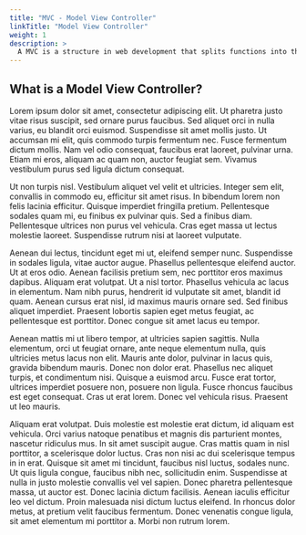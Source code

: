 ```yaml
---
title: "MVC - Model View Controller"
linkTitle: "Model View Controller"
weight: 1
description: >
  A MVC is a structure in web development that splits functions into three components.
---
```


## What is a Model View Controller?


Lorem ipsum dolor sit amet, consectetur adipiscing elit. Ut pharetra justo vitae risus suscipit, sed ornare purus faucibus. Sed aliquet orci in nulla varius, eu blandit orci euismod. Suspendisse sit amet mollis justo. Ut accumsan mi elit, quis commodo turpis fermentum nec. Fusce fermentum dictum mollis. Nam vel odio consequat, faucibus erat laoreet, pulvinar urna. Etiam mi eros, aliquam ac quam non, auctor feugiat sem. Vivamus vestibulum purus sed ligula dictum consequat.

Ut non turpis nisl. Vestibulum aliquet vel velit et ultricies. Integer sem elit, convallis in commodo eu, efficitur sit amet risus. In bibendum lorem non felis lacinia efficitur. Quisque imperdiet fringilla pretium. Pellentesque sodales quam mi, eu finibus ex pulvinar quis. Sed a finibus diam. Pellentesque ultrices non purus vel vehicula. Cras eget massa ut lectus molestie laoreet. Suspendisse rutrum nisi at laoreet vulputate.

Aenean dui lectus, tincidunt eget mi ut, eleifend semper nunc. Suspendisse in sodales ligula, vitae auctor augue. Phasellus pellentesque eleifend auctor. Ut at eros odio. Aenean facilisis pretium sem, nec porttitor eros maximus dapibus. Aliquam erat volutpat. Ut a nisl tortor. Phasellus vehicula ac lacus in elementum. Nam nibh purus, hendrerit id vulputate sit amet, blandit id quam. Aenean cursus erat nisl, id maximus mauris ornare sed. Sed finibus aliquet imperdiet. Praesent lobortis sapien eget metus feugiat, ac pellentesque est porttitor. Donec congue sit amet lacus eu tempor.

Aenean mattis mi ut libero tempor, at ultricies sapien sagittis. Nulla elementum, orci ut feugiat ornare, ante neque elementum nulla, quis ultricies metus lacus non elit. Mauris ante dolor, pulvinar in lacus quis, gravida bibendum mauris. Donec non dolor erat. Phasellus nec aliquet turpis, et condimentum nisi. Quisque a euismod arcu. Fusce erat tortor, ultrices imperdiet posuere non, posuere non ligula. Fusce rhoncus faucibus est eget consequat. Cras ut erat lorem. Donec vel vehicula risus. Praesent ut leo mauris.

Aliquam erat volutpat. Duis molestie est molestie erat dictum, id aliquam est vehicula. Orci varius natoque penatibus et magnis dis parturient montes, nascetur ridiculus mus. In sit amet suscipit augue. Cras mattis quam in nisl porttitor, a scelerisque dolor luctus. Cras non nisi ac dui scelerisque tempus in in erat. Quisque sit amet mi tincidunt, faucibus nisl luctus, sodales nunc. Ut quis ligula congue, faucibus nibh nec, sollicitudin enim. Suspendisse at nulla in justo molestie convallis vel vel sapien. Donec pharetra pellentesque massa, ut auctor est. Donec lacinia dictum facilisis. Aenean iaculis efficitur leo vel dictum. Proin malesuada nisi dictum luctus eleifend. In rhoncus dolor metus, at pretium velit faucibus fermentum. Donec venenatis congue ligula, sit amet elementum mi porttitor a. Morbi non rutrum lorem.